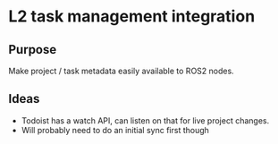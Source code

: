 # L2 task management integration

## Purpose

Make project / task metadata easily available to ROS2 nodes.

## Ideas

- Todoist has a watch API, can listen on that for live project changes.
- Will probably need to do an initial sync first though
